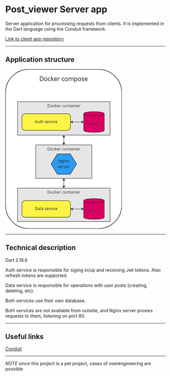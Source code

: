 # Post_viewer Server app


Server application for processing requests from clients.
It is implemented in the Dart language using the Conduit framework.

[Link to client app repository](https://github.com/efimfit/post_viewer-client-app-)
___
## Application structure

![diagram](diagram.png)

___
## Technical description

Dart 2.18.6

Auth service is responsible for siging in/up and receiving Jwt tokens. Also refresh tokens are supported.

Data service is responsible for operations with user posts (creating, deleting, etc).

Both services use their own database.

Both services are not available from outside, and Nginx server proxies requests to them, listening on port 80.

___
## Useful links
[Conduit](https://www.theconduit.dev/)

___

*NOTE* since this project is a pet project, cases of overengineering are possible





